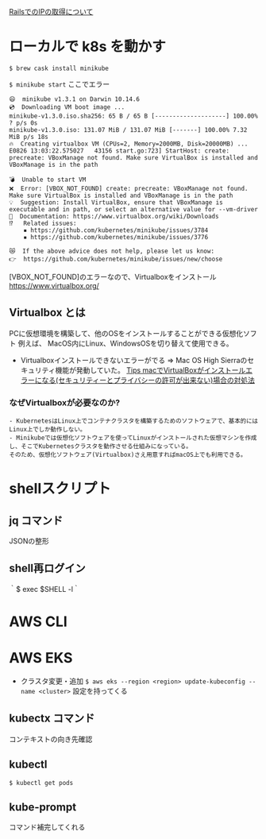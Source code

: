 
[RailsでのIPの取得について](https://morizyun.github.io/ruby/rails-controller-get-ip.html)



# ローカルで k8s を動かす

`$ brew cask install minikube`

`$ minikube start`
ここでエラー
```
😄  minikube v1.3.1 on Darwin 10.14.6
💿  Downloading VM boot image ...
minikube-v1.3.0.iso.sha256: 65 B / 65 B [--------------------] 100.00% ? p/s 0s
minikube-v1.3.0.iso: 131.07 MiB / 131.07 MiB [-------] 100.00% 7.32 MiB p/s 18s
🔥  Creating virtualbox VM (CPUs=2, Memory=2000MB, Disk=20000MB) ...
E0826 13:03:22.575027   43156 start.go:723] StartHost: create: precreate: VBoxManage not found. Make sure VirtualBox is installed and VBoxManage is in the path

💣  Unable to start VM
❌  Error: [VBOX_NOT_FOUND] create: precreate: VBoxManage not found. Make sure VirtualBox is installed and VBoxManage is in the path
💡  Suggestion: Install VirtualBox, ensure that VBoxManage is executable and in path, or select an alternative value for --vm-driver
📘  Documentation: https://www.virtualbox.org/wiki/Downloads
⁉️   Related issues:
    ▪ https://github.com/kubernetes/minikube/issues/3784
    ▪ https://github.com/kubernetes/minikube/issues/3776

😿  If the above advice does not help, please let us know:
👉  https://github.com/kubernetes/minikube/issues/new/choose
```

[VBOX_NOT_FOUND]のエラーなので、Virtualboxをインストール
https://www.virtualbox.org/

## Virtualbox とは
PCに仮想環境を構築して、他のOSをインストールすることができる仮想化ソフト
例えば、
MacOS内にLinux、WindowsOSを切り替えて使用できる。

- Virtualboxインストールできないエラーがでる
  => Mac OS High Sierraのセキュリティ機能が発動していた。
[Tips macでVirtualBoxがインストールエラーになる(セキュリティーとプライバシーの許可が出来ない)場合の対処法 ](https://shoji014.com/virtualbox-error/)

### なぜVirtualboxが必要なのか?
```
- KubernetesはLinux上でコンテナクラスタを構築するためのソフトウェアで、基本的にはLinux上でしか動作しない。
- Minikubeでは仮想化ソフトウェアを使ってLinuxがインストールされた仮想マシンを作成し、そこでKubernetesクラスタを動作させる仕組みになっている。
そのため、仮想化ソフトウェア(Virtualbox)さえ用意すればmacOS上でも利用できる。
```

# shellスクリプト
## jq コマンド
JSONの整形

## shell再ログイン
｀$ exec $SHELL -l｀


# AWS CLI

# AWS EKS
- クラスタ変更・追加
`$ aws eks --region <region> update-kubeconfig --name <cluster>`
設定を持ってくる

## kubectx コマンド
コンテキストの向き先確認

## kubectl
`$ kubectl get pods`

## kube-prompt
コマンド補完してくれる






